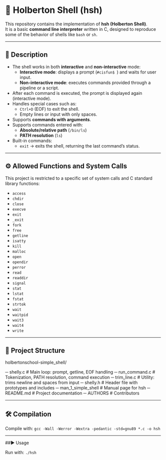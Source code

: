 # 🐚 Holberton Shell (hsh)

This repository contains the implementation of **hsh (Holberton Shell)**.  
It is a basic **command line interpreter** written in C, designed to reproduce some of the behavior of shells like `bash` or `sh`.

---

## 📖 Description

- The shell works in both **interactive** and **non-interactive** mode:
  - **Interactive mode**: displays a prompt (`#cisfun$ `) and waits for user input.  
  - **Non-interactive mode**: executes commands provided through a pipeline or a script.
- After each command is executed, the prompt is displayed again (interactive mode).
- Handles special cases such as:
  - `Ctrl+D` (EOF) to exit the shell.
  - Empty lines or input with only spaces.
- Supports **commands with arguments**.
- Supports commands entered with:
  - **Absolute/relative path** (`/bin/ls`)
  - **PATH resolution** (`ls`)
- Built-in commands:
  - `exit` → exits the shell, returning the last command’s status.

---

## ⚙️ Allowed Functions and System Calls

This project is restricted to a specific set of system calls and C standard library functions:

- `access`
- `chdir`
- `close`
- `execve`
- `exit`
- `_exit`  
- `fork`
- `free`
- `getline`
- `isatty`
- `kill`
- `malloc`  
- `open`
- `opendir`
- `perror`
- `read`
- `readdir`
- `signal`  
- `stat`
- `lstat`
- `fstat`
- `strtok`
- `wait`
- `waitpid`
- `wait3`
- `wait4`
- `write`

---

## 📂 Project Structure

holbertonschool-simple_shell/

─ shelly.c # Main loop: prompt, getline, EOF handling
─ run_command.c # Tokenization, PATH resolution, command execution
─ trim_line.c # Utility: trims newline and spaces from input
─ shelly.h # Header file with prototypes and includes
─ man_1_simple_shell # Manual page for hsh
─ README.md # Project documentation
─ AUTHORS # Contributors

---

## 🛠️ Compilation

Compile with:
`gcc -Wall -Werror -Wextra -pedantic -std=gnu89 *.c -o hsh`

---

##▶️ Usage

Run with:
`./hsh`
